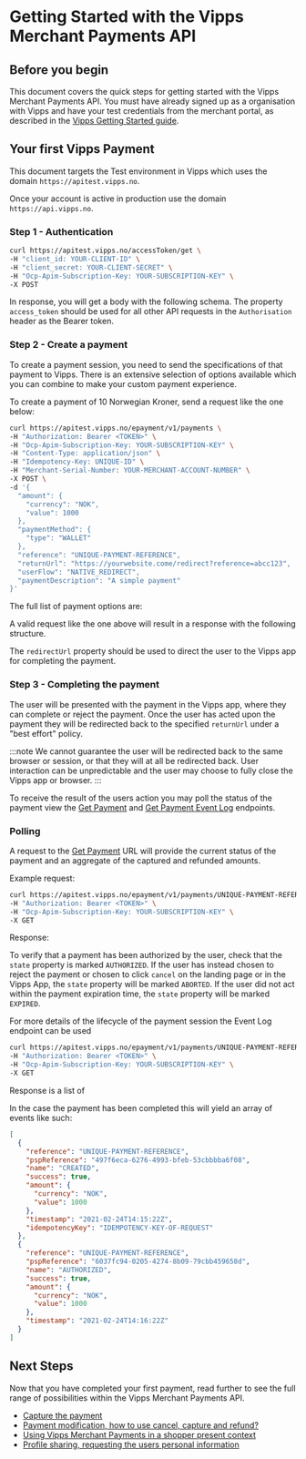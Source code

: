<!-- START_METADATA
---
title: Getting started
id: getting-started
sidebar_position: 10
toc_min_heading_level: 2
toc_max_heading_level: 5
pagination_next: null
pagination_prev: null
---

import ApiSchema from '@theme/ApiSchema';

END_METADATA -->

# Getting Started with the Vipps Merchant Payments API

## Before you begin

This document covers the quick steps for getting started with the Vipps Merchant Payments API.
You must have already signed up as a organisation with Vipps and have your test credentials from the merchant portal, as described in the
[Vipps Getting Started guide](https://vippsas.github.io/vipps-developer-docs/docs/vipps-developers/vipps-getting-started).

<!-- START_COMMENT -->
<!--
Once your merchant account is setup for Merchant Payments, you should look at available configuration options, such as
[Notifications Webhooks](how-to-setup-notification-webhooks.md).
-->
<!-- END_COMMENT -->

## Your first Vipps Payment

This document targets the Test environment in Vipps which uses the domain `https://apitest.vipps.no`.

Once your account is active in production use the domain `https://api.vipps.no`.

### Step 1 - Authentication

```bash
curl https://apitest.vipps.no/accessToken/get \
-H "client_id: YOUR-CLIENT-ID" \
-H "client_secret: YOUR-CLIENT-SECRET" \
-H "Ocp-Apim-Subscription-Key: YOUR-SUBSCRIPTION-KEY" \
-X POST
```

In response, you will get a body with the following schema.
The property `access_token` should be used for all other API requests in the `Authorisation` header as the Bearer token.

<ApiSchema id="ecom-swagger-id" pointer="#/components/schemas/AuthorizationTokenResponse" example />

### Step 2 - Create a payment

To create a payment session, you need to send the specifications of that payment to Vipps. There is an extensive selection of options available which you can combine to make your custom payment experience.

To create a payment of 10 Norwegian Kroner, send a request like the one below:

```bash
curl https://apitest.vipps.no/epayment/v1/payments \
-H "Authorization: Bearer <TOKEN>" \
-H "Ocp-Apim-Subscription-Key: YOUR-SUBSCRIPTION-KEY" \
-H "Content-Type: application/json" \
-H "Idempotency-Key: UNIQUE-ID" \
-H "Merchant-Serial-Number: YOUR-MERCHANT-ACCOUNT-NUMBER" \
-X POST \
-d '{
  "amount": {
    "currency": "NOK",
    "value": 1000
  },
  "paymentMethod": {
    "type": "WALLET"
  },
  "reference": "UNIQUE-PAYMENT-REFERENCE",
  "returnUrl": "https://yourwebsite.come/redirect?reference=abcc123",
  "userFlow": "NATIVE_REDIRECT",
  "paymentDescription": "A simple payment"
}'
```

The full list of payment options are:

<ApiSchema id="epayment-swagger-id" pointer="#/components/schemas/CreatePaymentRequest" />



A valid request like the one above will result in a response with the following structure.


<ApiSchema id="epayment-swagger-id" pointer="#/components/schemas/CreatePaymentResponse" example />


The `redirectUrl` property should be used to direct the user to the Vipps app for completing the payment.

### Step 3 - Completing the payment

The user will be presented with the payment in the Vipps app, where they can complete or reject the payment. Once the user has acted upon the payment they will be redirected back to the specified `returnUrl` under a "best effort" policy.

:::note
We cannot guarantee the user will be redirected back to the same browser or session, or that they will at all be redirected back. User interaction can be unpredictable and the user may choose to fully close the Vipps app or browser.
:::

To receive the result of the users action you may poll the status of the payment view the
[Get Payment][get-payment-endpoint] and
[Get Payment Event Log][get-payment-event-log-endpoint] endpoints.

<!-- START_COMMENT -->
<!--
Alternatively, receive status updates over our [Notification Webhooks](how-to-setup-notification-webhooks.md) service

-->
<!-- END_COMMENT -->

### Polling

A request to the [Get Payment][get-payment-endpoint] URL will provide the current status of the payment and an aggregate of the captured and refunded amounts.

Example request:

```bash
curl https://apitest.vipps.no/epayment/v1/payments/UNIQUE-PAYMENT-REFERENCE \
-H "Authorization: Bearer <TOKEN>" \
-H "Ocp-Apim-Subscription-Key: YOUR-SUBSCRIPTION-KEY" \
-X GET
```

Response:

<ApiSchema id="epayment-swagger-id" pointer="#/components/schemas/GetPaymentResponse" example />

To verify that a payment has been authorized by the user, check that the `state` property is marked `AUTHORIZED`. If the user has instead chosen to reject the payment or chosen to click `cancel` on the landing page or in the Vipps App, the `state` property will be marked `ABORTED`. If the user did not act within the payment expiration time, the `state` property will be marked `EXPIRED`.

For more details of the lifecycle of the payment session the Event Log endpoint can be used

```bash
curl https://apitest.vipps.no/epayment/v1/payments/UNIQUE-PAYMENT-REFERENCE/events \
-H "Authorization: Bearer <TOKEN>" \
-H "Ocp-Apim-Subscription-Key: YOUR-SUBSCRIPTION-KEY" \
-X GET
```

Response is a list of

<ApiSchema id="epayment-swagger-id" pointer="#/components/schemas/PaymentEvent" example />

In the case the payment has been completed this will yield an array of events like such:

```json
[
  {
    "reference": "UNIQUE-PAYMENT-REFERENCE",
    "pspReference": "497f6eca-6276-4993-bfeb-53cbbbba6f08",
    "name": "CREATED",
    "success": true,
    "amount": {
      "currency": "NOK",
      "value": 1000
    },
    "timestamp": "2021-02-24T14:15:22Z",
    "idempotencyKey": "IDEMPOTENCY-KEY-OF-REQUEST"
  },
  {
    "reference": "UNIQUE-PAYMENT-REFERENCE",
    "pspReference": "6037fc94-0205-4274-8b09-79cbb459658d",
    "name": "AUTHORIZED",
    "success": true,
    "amount": {
      "currency": "NOK",
      "value": 1000
    },
    "timestamp": "2021-02-24T14:16:22Z"
  }
]
```
<!-- START_COMMENT -->
<!--
### Notification Events

If you are not dependent on getting the payment result immediately, you may also use notification events to receive the payment status update via our [Notification Webhooks](how-to-setup-notification-webhooks.md) service. While we aim to deliver these event updates within a few seconds of the user completing the payment, this service has an eventual delivery guarantee rather than immediate delivery.

:::info
This means we may deliver the same message several times to verify successful delivery, use the `pspReference` field for duplicate delivery checking.
:::

If you use the notification service, you will receive events in the same format as those in the array list returned from the [Get Payment Events][get-payment-event-log-endpoint] endpoint.

For example, a successful authentication event would look like

```json
{
 "reference": "UNIQUE-PAYMENT-REFERENCE",
 "pspReference": "497f6eca-6276-4993-bfeb-53cbbbba6f08",
 "name": "CREATED",
 "success": true,
 "amount": {
   "currency": "NOK",
   "value": 1000
 },
 "timestamp": "2021-02-24T14:15:22Z",
 "idempotencyKey": "IDEMPOTENCY-KEY-OF-REQUEST"
}
```

If the user had rejected the payment, the event would look like

```json
{
  "reference": "UNIQUE-PAYMENT-REFERENCE",
  "pspReference": "38ab3a93-a819-4982-912d-089f3177e6c8",
  "name": "TERMINATED",
  "success": true,
  "amount": {
    "currency": "NOK",
    "value": 1000
  },
  "timestamp": "2021-02-24T14:15:12Z"
}
```
-->
<!-- END_COMMENT -->

## Next Steps

Now that you have completed your first payment,
read further to see the full range of possibilities within the Vipps Merchant Payments API.

- [Capture the payment](modifications/capture.md)
- [Payment modification, how to use cancel, capture and refund?](modifications/README.md)
- [Using Vipps Merchant Payments in a shopper present context](features/customer-present-payments.md)
- [Profile sharing, requesting the users personal information](features/profile-sharing.md)

<!-- START_COMMENT -->
<!-- [How to setup Notification Webhooks](how-to-setup-notification-webhooks.md) -->
<!-- END_COMMENT -->

[create-payment-endpoint]: https://vippsas.github.io/vipps-developer-docs/api/epayment#tag/CreatePayments/operation/createPayment
[get-payment-endpoint]: https://vippsas.github.io/vipps-developer-docs/api/epayment#tag/QueryPayments/operation/getPayment
[get-payment-event-log-endpoint]: https://vippsas.github.io/vipps-developer-docs/api/epayment#tag/QueryPayments/operation/getPaymentEventLog
[cancel-payment-endpoint]: https://vippsas.github.io/vipps-developer-docs/api/epayment#tag/AdjustPayments/operation/cancelPayment
[capture-payment-endpoint]: https://vippsas.github.io/vipps-developer-docs/api/epayment#tag/AdjustPayments/operation/capturePayment
[refund-payment-endpoint]: https://vippsas.github.io/vipps-developer-docs/api/epayment#tag/AdjustPayments/operation/refundPayment
[adjust-authorization-endpoint]: https://vippsas.github.io/vipps-developer-docs/api/epayment#tag/AdjustPayments/operation/adjustAuthorization
[force-approve-endpoint]: https://vippsas.github.io/vipps-developer-docs/api/epayment#tag/ForceApprove/operation/forceApprove

